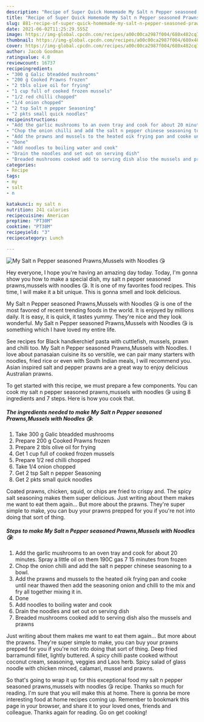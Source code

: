 ```yaml
---
description: "Recipe of Super Quick Homemade My Salt n Pepper seasoned Prawns,Mussels with Noodles 😘"
title: "Recipe of Super Quick Homemade My Salt n Pepper seasoned Prawns,Mussels with Noodles 😘"
slug: 881-recipe-of-super-quick-homemade-my-salt-n-pepper-seasoned-prawns-mussels-with-noodles
date: 2021-06-02T11:25:29.555Z
image: https://img-global.cpcdn.com/recipes/a00c00ca2987f004/680x482cq70/my-salt-n-pepper-seasoned-prawnsmussels-with-noodles-recipe-main-photo.jpg
thumbnail: https://img-global.cpcdn.com/recipes/a00c00ca2987f004/680x482cq70/my-salt-n-pepper-seasoned-prawnsmussels-with-noodles-recipe-main-photo.jpg
cover: https://img-global.cpcdn.com/recipes/a00c00ca2987f004/680x482cq70/my-salt-n-pepper-seasoned-prawnsmussels-with-noodles-recipe-main-photo.jpg
author: Jacob Goodman
ratingvalue: 4.8
reviewcount: 16737
recipeingredient:
- "300 g Galic bteadded mushrooms"
- "200 g Cooked Prawns frozen"
- "2 tbls olive oil for frying"
- "1 cup full of cooked frozen mussels"
- "1/2 red chilli chopped"
- "1/4 onion chopped"
- "2 tsp Salt n pepper Seasoning"
- "2 pkts small quick noodles"
recipeinstructions:
- "Add the garlic mushrooms to an oven tray and cook for about 20 minutes. Spray a little oil on them 190C gas 7 15 minutes from frozen"
- "Chop the onion chilli and add the salt n pepper chinese seasoning to a bowl."
- "Add the prawns and mussels to the heated oik frying pan and cooke until near thawed then add the seasoning onion and chilli to the mix and fry all together mixing it in."
- "Done"
- "Add noodles to boiling water and cook"
- "Drain the noodles and set out on serving dish"
- "Breaded mushrooms cooked add to serving dish also the mussels and prawns"
categories:
- Recipe
tags:
- my
- salt
- n

katakunci: my salt n 
nutrition: 241 calories
recipecuisine: American
preptime: "PT30M"
cooktime: "PT38M"
recipeyield: "3"
recipecategory: Lunch

---
```



![My Salt n Pepper seasoned Prawns,Mussels with Noodles 😘](https://img-global.cpcdn.com/recipes/a00c00ca2987f004/680x482cq70/my-salt-n-pepper-seasoned-prawnsmussels-with-noodles-recipe-main-photo.jpg)

Hey everyone, I hope you're having an amazing day today. Today, I'm gonna show you how to make a special dish, my salt n pepper seasoned prawns,mussels with noodles 😘. It is one of my favorites food recipes. This time, I will make it a bit unique. This is gonna smell and look delicious.

My Salt n Pepper seasoned Prawns,Mussels with Noodles 😘 is one of the most favored of recent trending foods in the world. It is enjoyed by millions daily. It is easy, it is quick, it tastes yummy. They're nice and they look wonderful. My Salt n Pepper seasoned Prawns,Mussels with Noodles 😘 is something which I have loved my entire life.

See recipes for Black handkerchief pasta with cuttlefish, mussels, prawn and chilli too. My Salt n Pepper seasoned Prawns,Mussels with Noodles. I love about panasaian cuisine its so versitile, we can pair many starters with noodles, fried rice or even with South Indian meals, I will recommend you. Asian inspired salt and pepper prawns are a great way to enjoy delicious Australian prawns.


To get started with this recipe, we must prepare a few components. You can cook my salt n pepper seasoned prawns,mussels with noodles 😘 using 8 ingredients and 7 steps. Here is how you cook that.

<!--inarticleads1-->

##### The ingredients needed to make My Salt n Pepper seasoned Prawns,Mussels with Noodles 😘:

1. Take 300 g Galic bteadded mushrooms
1. Prepare 200 g Cooked Prawns frozen
1. Prepare 2 tbls olive oil for frying
1. Get 1 cup full of cooked frozen mussels
1. Prepare 1/2 red chilli chopped
1. Take 1/4 onion chopped
1. Get 2 tsp Salt n pepper Seasoning
1. Get 2 pkts small quick noodles


Coated prawns, chicken, squid, or chips are fried to crispy and. The spicy salt seasoning makes them super delicious. Just writing about them makes me want to eat them again… But more about the prawns. They&#39;re super simple to make, you can buy your prawns prepped for you if you&#39;re not into doing that sort of thing. 

<!--inarticleads2-->

##### Steps to make My Salt n Pepper seasoned Prawns,Mussels with Noodles 😘:

1. Add the garlic mushrooms to an oven tray and cook for about 20 minutes. Spray a little oil on them 190C gas 7 15 minutes from frozen
1. Chop the onion chilli and add the salt n pepper chinese seasoning to a bowl.
1. Add the prawns and mussels to the heated oik frying pan and cooke until near thawed then add the seasoning onion and chilli to the mix and fry all together mixing it in.
1. Done
1. Add noodles to boiling water and cook
1. Drain the noodles and set out on serving dish
1. Breaded mushrooms cooked add to serving dish also the mussels and prawns


Just writing about them makes me want to eat them again… But more about the prawns. They&#39;re super simple to make, you can buy your prawns prepped for you if you&#39;re not into doing that sort of thing. Deep fried barramundi fillet, lightly buttered. A spicy chilli paste cooked without coconut cream, seasoning, veggies and Laos herb. Spicy salad of glass noodle with chicken minced, calamari, mussel and prawns. 

So that's going to wrap it up for this exceptional food my salt n pepper seasoned prawns,mussels with noodles 😘 recipe. Thanks so much for reading. I'm sure that you will make this at home. There is gonna be more interesting food at home recipes coming up. Remember to bookmark this page in your browser, and share it to your loved ones, friends and colleague. Thanks again for reading. Go on get cooking!
